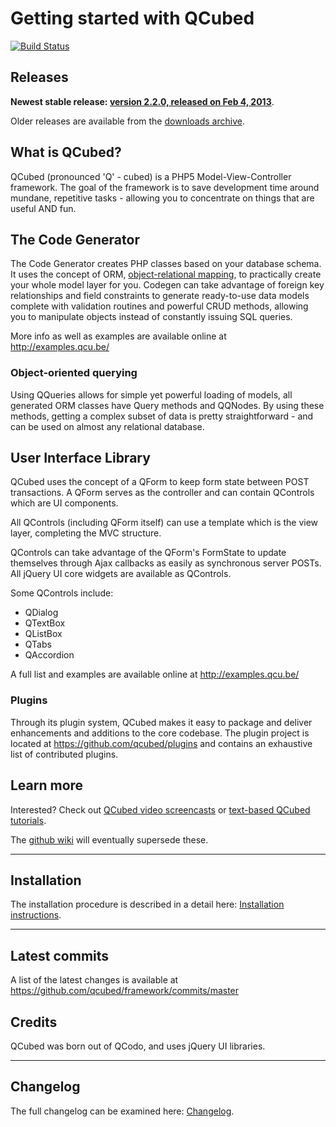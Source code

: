 # Getting started with QCubed

[![Build Status](https://travis-ci.org/qcubed/framework.png?branch=rc-2.2.0)](https://travis-ci.org/qcubed/framework)

## Releases
**Newest stable release: [version 2.2.0, released on Feb 4, 2013](https://github.com/qcubed/framework/archive/2.2.0.zip)**.

Older releases are available from the [downloads archive](https://github.com/qcubed/framework/downloads).

## What is QCubed?

QCubed (pronounced 'Q' - cubed) is a PHP5 Model-View-Controller framework. The goal of the framework is to save development time around mundane, repetitive tasks - allowing you to concentrate on things that are useful AND fun.

## The Code Generator

The Code Generator creates PHP classes based on your database schema. It uses the concept of ORM, [object-relational mapping](http://en.wikipedia.org/wiki/Object-relational_mapping), to practically create your whole model layer for you.
Codegen can take advantage of foreign key relationships and field constraints to generate ready-to-use data models complete with validation routines and powerful CRUD methods, allowing you to manipulate objects instead of constantly issuing SQL queries.

More info as well as examples are available online at <http://examples.qcu.be/>

### Object-oriented querying

Using QQueries allows for simple yet powerful loading of models, all generated ORM classes have Query methods and QQNodes. By using these methods, getting a complex subset of data is pretty straightforward - and can be used on almost any relational database.

## User Interface Library

QCubed uses the concept of a QForm to keep form state between POST transactions. A QForm serves as the controller and can contain QControls which are UI components.

All QControls (including QForm itself) can use a template which is the view layer, completing the MVC structure.

QControls can take advantage of the QForm's FormState to update themselves through Ajax callbacks as easily as synchronous server POSTs. All jQuery UI core widgets are available as QControls.

Some QControls include:
- QDialog
- QTextBox
- QListBox
- QTabs
- QAccordion

A full list and examples are available online at <http://examples.qcu.be/>

### Plugins

Through its plugin system, QCubed makes it easy to package and deliver enhancements and additions to the core codebase. The plugin project is located at <https://github.com/qcubed/plugins> and contains an exhaustive list of contributed plugins.

## Learn more
Interested? Check out [QCubed video screencasts](http://qcu.be/content/video-screencasts) or [text-based QCubed tutorials](http://trac.qcu.be/projects/qcubed/wiki/Tutorials).

The [github wiki](https://github.com/qcubed/framework/wiki) will eventually supersede these.

* * *

## Installation

The installation procedure is described in a detail here: [Installation instructions](https://github.com/qcubed/framework/blob/rc-2.2.0/INSTALL.md "Installation instructions").

* * *

## Latest commits

A list of the latest changes is available at https://github.com/qcubed/framework/commits/master

## Credits

QCubed was born out of QCodo, and uses jQuery UI libraries.

* * *

## Changelog

The full changelog can be examined here: [Changelog](https://github.com/qcubed/framework/blob/rc-2.2.0/CHANGELOG.md "Changelog").

